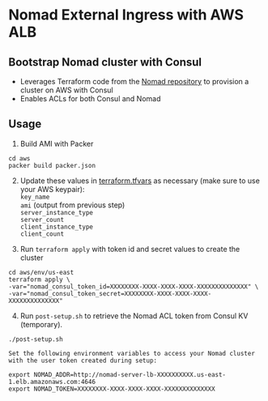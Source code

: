 # Nomad External Ingress with AWS ALB

## Bootstrap Nomad cluster with Consul
- Leverages Terraform code from the [Nomad repository](https://github.com/hashicorp/nomad/tree/main/terraform) to provision a cluster on AWS with Consul
- Enables ACLs for both Consul and Nomad

## Usage
1. Build AMI with Packer
```
cd aws
packer build packer.json
```

2. Update these values in [terraform.tfvars](aws/env/us-east/terraform.tfvars) as necessary (make sure to use your AWS keypair):  
`key_name`  
`ami` (output from previous step)  
`server_instance_type`  
`server_count`  
`client_instance_type`  
`client_count`

3. Run `terraform apply` with token id and secret values to create the cluster
```
cd aws/env/us-east
terraform apply \
-var="nomad_consul_token_id=XXXXXXXX-XXXX-XXXX-XXXX-XXXXXXXXXXXXXX" \
-var="nomad_consul_token_secret=XXXXXXXX-XXXX-XXXX-XXXX-XXXXXXXXXXXXXX"
```

4. Run `post-setup.sh` to retrieve the Nomad ACL token from Consul KV (temporary).
```
./post-setup.sh

Set the following environment variables to access your Nomad cluster with the user token created during setup:

export NOMAD_ADDR=http://nomad-server-lb-XXXXXXXXXX.us-east-1.elb.amazonaws.com:4646
export NOMAD_TOKEN=XXXXXXXX-XXXX-XXXX-XXXX-XXXXXXXXXXXXXX